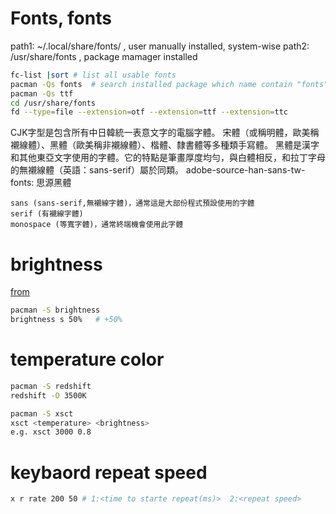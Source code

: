 # Fonts, fonts
path1: ~/.local/share/fonts/ , user manually installed, system-wise
path2: /usr/share/fonts ,  package mamager installed

```sh
fc-list |sort # list all usable fonts
pacman -Qs fonts  # search installed package which name contain "fonts"
pacman -Qs ttf  
cd /usr/share/fonts
fd --type=file --extension=otf --extension=ttf --extension=ttc
```
CJK字型是包含所有中日韓統一表意文字的電腦字體。
宋體（或稱明體，歐美稱襯線體）、黑體（歐美稱非襯線體）、楷體、隸書體等多種類手寫體。 
黑體是漢字和其他東亞文字使用的字體。它的特點是筆畫厚度均勻，與白體相反，和拉丁字母的無襯線體（英語：sans-serif）屬於同類。
adobe-source-han-sans-tw-fonts: 思源黑體

    sans (sans-serif,無襯線字體)，通常這是大部份程式預設使用的字體
    serif (有襯線字體)
    monospace (等寬字體)，通常終端機會使用此字體

# brightness
[from](https://unix.stackexchange.com/questions/526653/control-screen-brightness-in-i3)
```sh
pacman -S brightness
brightness s 50%   # +50%
```

# temperature color
```sh
pacman -S redshift
redshift -O 3500K

pacman -S xsct
xsct <temperature> <brightness>
e.g. xsct 3000 0.8
```

# keybaord repeat speed
```sh
x r rate 200 50 # 1:<time to starte repeat(ms)>  2:<repeat speed>
```

